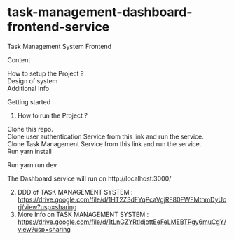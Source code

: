 # task-management-dashboard-frontend-service

Task Management System Frontend

Content

How to setup the Project ? <br>
Design of system <br>
Additional Info

Getting started
1. How to run the Project ?

  Clone this repo. <br>
  Clone user authentication Service from this link and run the service. <br>
  Clone Task Management Service from this link and run the service. <br>
  Run yarn install

  Run yarn run dev

  The Dashboard service will run on http://localhost:3000/

2. DDD of TASK MANAGEMENT SYSTEM : https://drive.google.com/file/d/1HT2Z3dFYqPcaVgjRF80FWFMthmDyUorj/view?usp=sharing
3. More Info on TASK MANAGEMENT SYSTEM : https://drive.google.com/file/d/1tLnGZYRtIdjottEeFeLMEBTPgy6muCgY/view?usp=sharing
